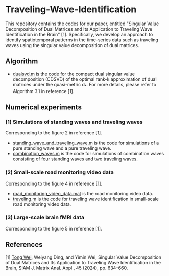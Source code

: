 # Traveling-Wave-Identification
This repository contains the codes for our paper, entitled "Singular Value Decomposition of Dual Matrices and Its Application to Traveling Wave Identification in the Brain" [1]. 
Specifically, we develop an approach to identify spatiotemporal patterns in the time-series data such as traveling waves using the singular value decomposition of dual matrices.

## Algorithm
* [dualsvd.m](dualsvd.m) is the code for the compact dual singular value decomposition (CDSVD) of the optimal rank-k approximation of dual matrices under the quasi-metric d<sub>*</sub>. For more details, please refer to Algorithm 3.1 in reference [1].
## Numerical experiments
### (1) Simulations of standing waves and traveling waves
Corresponding to the figure 2 in reference [1].
* [standing_wave_and_traveling_wave.m](standing_wave_and_traveling_wave.m) is the code for simulations of a pure standing wave and a pure traveling wave. 
* [combination_waves.m](combination_waves.m) is the code for simulations of combination waves consisting of four standing waves and two traveling waves.

### (2) Small-scale road monitoring video data
Corresponding to the figure 4 in reference [1].
* [road_monitoring_video_data.mat](road_monitoring_video_data.mat) is the road monitoring video data.
* [traveling.m](traveling.m) is the code for traveling wave identification in small-scale road monitoring video data.



### (3) Large-scale brain fMRI data
Corresponding to the figure 5 in reference [1].

## References
[1] [Tong Wei](https://doi.org/10.1137/23M1556642), Weiyang Ding, and Yimin Wei, Singular Value Decomposition of Dual Matrices and Its Application to Traveling Wave Identification in the Brain, SIAM J. Matrix Anal. Appl., 45 (2024), pp. 634–660. 
